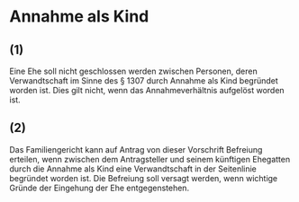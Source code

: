 # Annahme als Kind



## (1)

 Eine Ehe soll nicht geschlossen werden zwischen Personen, deren Verwandtschaft im Sinne des § 1307 durch Annahme als Kind begründet worden ist. Dies gilt nicht, wenn das Annahmeverhältnis aufgelöst worden ist.

## (2)

 Das Familiengericht kann auf Antrag von dieser Vorschrift Befreiung erteilen, wenn zwischen dem Antragsteller und seinem künftigen Ehegatten durch die Annahme als Kind eine Verwandtschaft in der Seitenlinie begründet worden ist. Die Befreiung soll versagt werden, wenn wichtige Gründe der Eingehung der Ehe entgegenstehen. 

